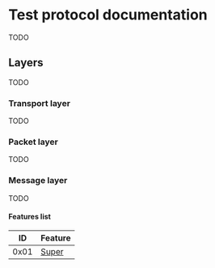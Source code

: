 # Test protocol documentation
TODO

## Layers
TODO

### Transport layer
TODO

### Packet layer
TODO

### Message layer
TODO

#### Features list
|  ID  | Feature                             |
|:----:| :---------------------------------- |
| 0x01 | [Super](features/0x01-super.md)     |
